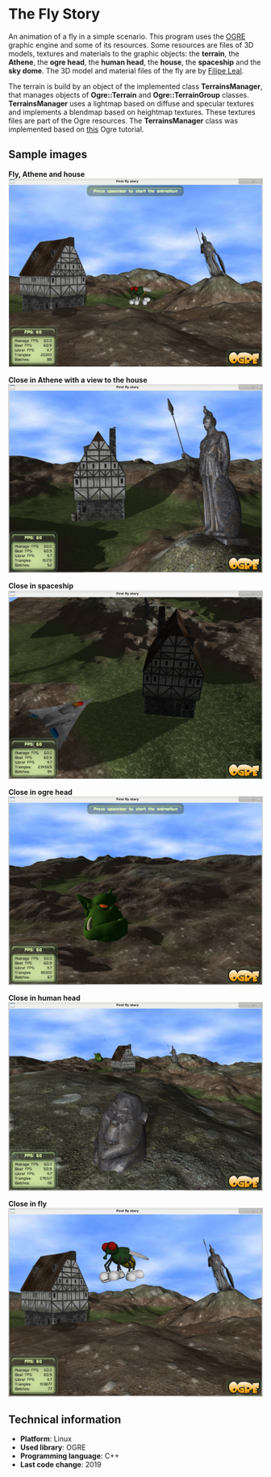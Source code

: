 # The Fly Story

An animation of a fly in a simple scenario.
This program uses the [OGRE](https://www.ogre3d.org) graphic engine and some of its resources.
Some resources are files of 3D models, textures and materials to the graphic objects: the __terrain__, the __Athene__, the __ogre head__, the __human head__, the __house__, the __spaceship__ and the __sky dome__.
The 3D model and material files of the fly are by [Filipe Leal](https://filipegamedev.itch.io).

The terrain is build by an object of the implemented class __TerrainsManager__, that manages objects of __Ogre::Terrain__ and __Ogre::TerrainGroup__ classes.
__TerrainsManager__ uses a lightmap based on diffuse and specular textures and implements a blendmap based on heightmap textures.
These textures files are part of the Ogre resources.
The __TerrainsManager__ class was implemented based on [this](https://ogrecave.github.io/ogre/api/latest/tut__terrain_sky_fog.html) Ogre tutorial.


## Sample images

__Fly, Athene and house__
![Fly, Athene and house](SampleImages/SampleImage1.png)

__Close in Athene with a view to the house__
![Close in Athene with a view to the house](SampleImages/SampleImage2.png)

__Close in spaceship__
![Close in spaceship](SampleImages/SampleImage3.png)

__Close in ogre head__
![Close in ogre head](SampleImages/SampleImage4.png)

__Close in human head__
![Close in human head](SampleImages/SampleImage5.png)

__Close in fly__
![Close in fly](SampleImages/SampleImage6.png)


## Technical information

- __Platform__: Linux
- __Used library__: OGRE
- __Programming language__: C++
- __Last code change__: 2019
